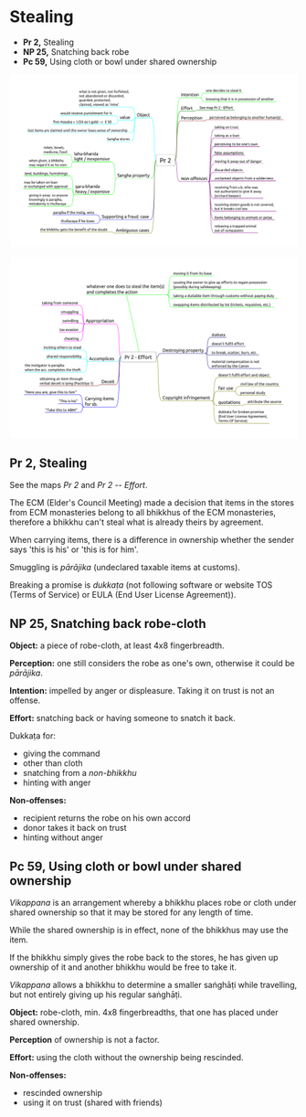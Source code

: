 # Stealing

- **Pr 2,** Stealing
- **NP 25,** Snatching back robe
- **Pc 59,** Using cloth or bowl under shared ownership

<!-- noexport_latex_begin -->
![Pr-2](./includes/mindmaps/pr-2.png)

![Pr-2-Effort](./includes/mindmaps/pr-2-effort.png)
<!-- noexport_latex_end -->

<!-- latex
\enlargethispage*{4\baselineskip}
\par
\includemap[0.9\paperwidth]{../../src/includes/mindmaps/pr-2.png}
\par
\vspace*{-2\baselineskip}
\includemap[0.9\paperwidth]{../../src/includes/mindmaps/pr-2-effort.png}
-->

## Pr 2, Stealing

See the maps *Pr 2* and *Pr 2 -- Effort*.

The ECM (Elder's Council Meeting) made a decision that items in the stores from ECM monasteries belong to all bhikkhus of the ECM monasteries, therefore a bhikkhu can't steal what is already theirs by agreement.

When carrying items, there is a difference in ownership whether the sender says 'this is his' or 'this is for him'.

Smuggling is *pārājika* (undeclared taxable items at customs).

Breaking a promise is *dukkaṭa* (not following software or website TOS (Terms of Service) or EULA (End User License Agreement)).

## NP 25, Snatching back robe-cloth

**Object:** a piece of robe-cloth, at least 4x8 fingerbreadth.

**Perception:** one still considers the robe as one's own, otherwise it could be *pārājika*.

**Intention:** impelled by anger or displeasure. Taking it on trust is not an offense.

**Effort:** snatching back or having someone to snatch it back.

Dukkaṭa for:

-   giving the command
-   other than cloth
-   snatching from a *non-bhikkhu*
-   hinting with anger

**Non-offenses:**

-   recipient returns the robe on his own accord
-   donor takes it back on trust
-   hinting without anger

## Pc 59, Using cloth or bowl under shared ownership

*Vikappana* is an arrangement whereby a bhikkhu places robe or cloth under shared ownership so that it may be stored for any length of time.

While the shared ownership is in effect, none of the bhikkhus may use the item.

If the bhikkhu simply gives the robe back to the stores, he has given up ownership of it and another bhikkhu would be free to take it.

*Vikappana* allows a bhikkhu to determine a smaller saṅghāṭi while travelling, but not entirely giving up his regular saṅghāṭi.

**Object:** robe-cloth, min. 4x8 fingerbreadths, that one has placed under shared ownership.

**Perception** of ownership is not a factor.

**Effort:** using the cloth without the ownership being rescinded.

**Non-offenses:**

-   rescinded ownership
-   using it on trust (shared with friends)


